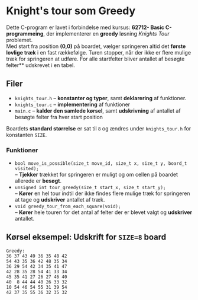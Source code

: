 # Knight's tour som Greedy

Dette C-program er lavet i forbindelse med kursus: **62712- Basic C-programmeing**, der implementerer en **greedy** løsning *Knights Tour* problemet.  
Med start fra position **(0,0)** på boardet, vælger springeren altid det **første lovlige træk** i en fast rækkefølge. Turen stopper, når der ikke er flere mulige træk for springeren at udføre.
For alle startfelter bliver antallet af besøgte felter** udskrevet i en tabel.

## Filer
- `knights_tour.h` – **konstanter og typer**, samt **deklarering** af funktioner.
- `knights_tour.c` – **implementering** af funktioner
- `main.c` – **kalder den samlede kørsel**, samt **udskrivning** af antallet af besøgte felter fra hver start position

Boardets **standard størrelse** er sat til `8` og ændres under `knights_tour.h` for konstanten `SIZE`.

### Funktioner
- `bool move_is_possible(size_t move_id, size_t x, size_t y, board_t visited);`  
  – **Tjekker** trækket for springeren er muligt og om cellen på boardet allerede er **besøgt**.
- `unsigned int tour_greedy(size_t start_x, size_t start_y);`  
  – **Kører** en hel tour indtil der ikke findes flere mulige træk for springeren at tage og **udskriver** antallet af træk.
- `void greedy_tour_from_each_square(void);`  
  – **Kører** hele touren for det antal af felter der er blevet valgt og **udskriver** antallet.


## Kørsel eksempel: Udskrift for `SIZE=8` board

```
Greedy:
36 37 43 49 36 35 48 42
54 43 35 36 42 48 35 34
36 29 54 42 34 35 41 47
42 28 35 28 54 41 33 34
45 35 41 27 26 27 46 40
40  8 44 44 40 26 33 32
10 54 46 54 55 31 39 54
42 37 35 55 36 32 35 32
```
